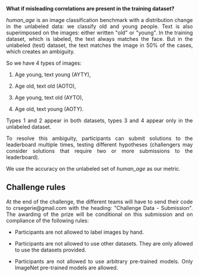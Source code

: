 <p align="justify"><strong>What if misleading correlations are present in the training dataset?</strong></p>

<p align="justify"> <em> human_age </em> is an image classification benchmark with a distribution change in the unlabeled data: we classify old and young people. Text is also superimposed on the images: either written "old" or "young".
In the training dataset, which is labeled, the text always matches the face.
  But in the unlabeled (test) dataset, the text matches the image in 50% of the cases, which creates an ambiguity. </p>

So we have 4 types of images:



1. Age young, text young (AYTY),

   

2. Age old, text old (AOTO),

   

3. Age young, text old (AYTO),

   

4. Age old, text young (AOTY).

<p align="justify"> Types 1 and 2 appear in both datasets, types 3 and 4 appear only in the unlabeled dataset. </p>

<p align="justify"> To resolve this ambiguity, participants can submit solutions to the leaderboard multiple times, testing different hypotheses (challengers may consider solutions that require two or more submissions to the leaderboard). </p>

<p align="justify">We use the accuracy on the unlabeled set of <em>human_age</em> as our metric.</p>

## Challenge rules

<p align="justify">At the end of the challenge, the different teams will have to send their code to crsegerie@gmail.com with the heading: "Challenge Data - Submission". The awarding of the prize will be conditional on this submission and on compliance of the following rules:</p>



- <p align="justify">Participants are not allowed to label images by hand.</p>

  

- <p align="justify">Participants are not allowed to use other datasets. They are only allowed to use the datasets provided.</p>

  

- <p align="justify">Participants are not allowed to use arbitrary pre-trained models. Only ImageNet pre-trained models are allowed.</p>
